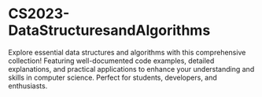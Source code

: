 # CS2023-DataStructuresandAlgorithms
Explore essential data structures and algorithms with this comprehensive collection! Featuring well-documented code examples, detailed explanations, and practical applications to enhance your understanding and skills in computer science. Perfect for students, developers, and enthusiasts.
